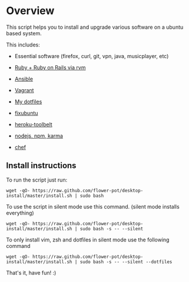 Overview
========

This script helps you to install and upgrade various software on a ubuntu based
system.

This includes:

* Essential software (firefox, curl, git, vpn, java, musicplayer, etc)

* [Ruby + Ruby on Rails via rvm](http://rvm.io/)

* [Ansible](http://www.ansible.com/)

* [Vagrant](http://www.vagrantup.com/)

* [My dotfiles](https://github.com/FlopsKa/dotfiles)

* [fixubuntu](https://github.com/micahflee/fixubuntu)

* [heroku-toolbelt](https://toolbelt.heroku.com/debian)

* [nodejs, npm, karma](http://nodejs.org/)

* [chef](https://wiki.opscode.com/display/chef/Home)

Install instructions
--------------------

To run the script just run:

	wget -qO- https://raw.github.com/flower-pot/desktop-install/master/install.sh | sudo bash

To use the script in silent mode use this command. (silent mode installs everything)

	wget -qO- https://raw.github.com/flower-pot/desktop-install/master/install.sh | sudo bash -s -- --silent

To only install vim, zsh and dotfiles in silent mode use the following command

	wget -qO- https://raw.github.com/flower-pot/desktop-install/master/install.sh | sudo bash -s -- --silent --dotfiles

That's it, have fun! :)
